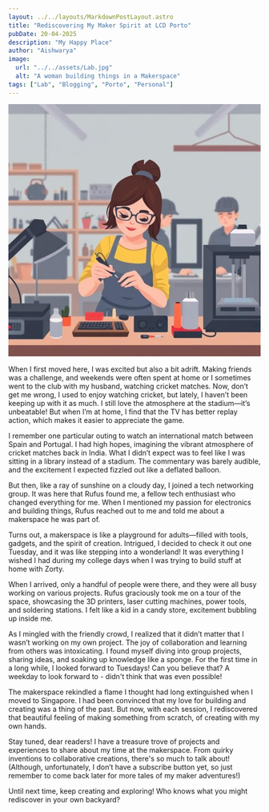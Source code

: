 ```yaml
---
layout: ../../layouts/MarkdownPostLayout.astro
title: "Rediscovering My Maker Spirit at LCD Porto"
pubDate: 20-04-2025
description: "My Happy Place"
author: "Aishwarya"
image:
  url: "../../assets/Lab.jpg"
  alt: "A woman building things in a Makerspace"
tags: ["Lab", "Blogging", "Porto", "Personal"]
---
```


![A woman building things in a Makerspace](../../assets/Lab.jpg)

When I first moved here, I was excited but also a bit adrift. Making friends was a challenge, and weekends were often spent at home or I sometimes went to the club with my husband, watching cricket matches. Now, don’t get me wrong, I used to enjoy watching cricket, but lately, I haven’t been keeping up with it as much. I still love the atmosphere at the stadium—it’s unbeatable! But when I’m at home, I find that the TV has better replay action, which makes it easier to appreciate the game.

I remember one particular outing to watch an international match between Spain and Portugal. I had high hopes, imagining the vibrant atmosphere of cricket matches back in India. What I didn’t expect was to feel like I was sitting in a library instead of a stadium. The commentary was barely audible, and the excitement I expected fizzled out like a deflated balloon.

But then, like a ray of sunshine on a cloudy day, I joined a tech networking group. It was here that Rufus found me, a fellow tech enthusiast who changed everything for me. When I mentioned my passion for electronics and building things, Rufus reached out to me and told me about a makerspace he was part of.

Turns out, a makerspace is like a playground for adults—filled with tools, gadgets, and the spirit of creation. Intrigued, I decided to check it out one Tuesday, and it was like stepping into a wonderland! It was everything I wished I had during my college days when I was trying to build stuff at home with Zorty.

When I arrived, only a handful of people were there, and they were all busy working on various projects. Rufus graciously took me on a tour of the space, showcasing the 3D printers, laser cutting machines, power tools, and soldering stations. I felt like a kid in a candy store, excitement bubbling up inside me.

As I mingled with the friendly crowd, I realized that it didn’t matter that I wasn’t working on my own project. The joy of collaboration and learning from others was intoxicating. I found myself diving into group projects, sharing ideas, and soaking up knowledge like a sponge. For the first time in a long while, I looked forward to Tuesdays! Can you believe that? A weekday to look forward to - didn't think that was even possible!

The makerspace rekindled a flame I thought had long extinguished when I moved to Singapore. I had been convinced that my love for building and creating was a thing of the past. But now, with each session, I rediscovered that beautiful feeling of making something from scratch, of creating with my own hands.

Stay tuned, dear readers! I have a treasure trove of projects and experiences to share about my time at the makerspace. From quirky inventions to collaborative creations, there's so much to talk about! (Although, unfortunately, I don’t have a subscribe button yet, so just remember to come back later for more tales of my maker adventures!)

Until next time, keep creating and exploring! Who knows what you might rediscover in your own backyard?
